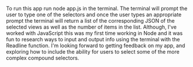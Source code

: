 To run this app run node app.js in the terminal. The terminal will prompt the user to type one of the selectors and once the user types an appropriate prompt the terminal will return a list of the corresponding JSON of the selected views as well as the number of items in the list. Although, I've worked with JavaScript this was my first time working in Node and it was fun to research ways to input and output info using the terminal with the Readline function. I'm looking forward to getting feedback on my app, and exploring how to include the ability for users to select some of the more complex compound selectors. 
